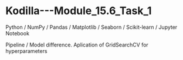 # Kodilla---Module_15.6_Task_1
Python / NumPy / Pandas / Matplotlib / Seaborn / Scikit-learn / Jupyter Notebook

Pipeline / Model difference. Aplication of GridSearchCV for hyperparameters
